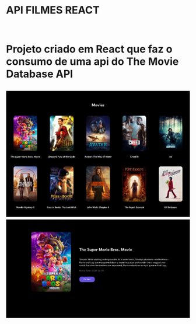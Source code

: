 <h1>API FILMES REACT<h1>
<br>
Projeto criado em React que faz o consumo de uma api do The Movie Database API

![React1](react1.png)
![React2](react2.png)
